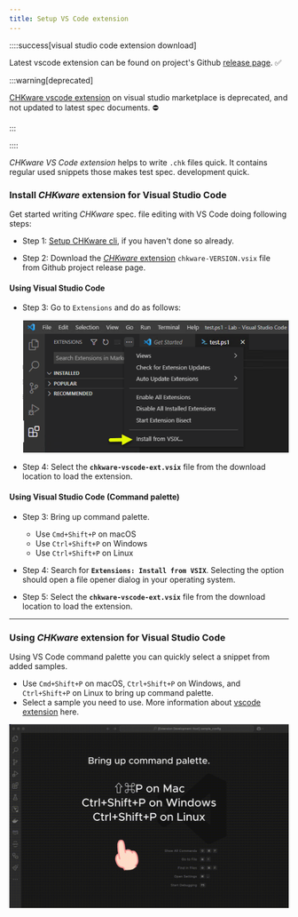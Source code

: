 ```yaml
---
title: Setup VS Code extension
---
```


::::success[visual studio code extension download]

Latest vscode extension can be found on project's Github [release page](https://github.com/chkware/vscode-ext/releases). ✅

:::warning[deprecated]

[CHKware vscode extension](https://marketplace.visualstudio.com/items?itemName=chkware.chkware) on visual studio marketplace is deprecated, and not updated to latest spec documents. ⛔️

:::

::::

*CHKware VS Code extension* helps to write `.chk` files quick. It contains regular used snippets those makes test spec. development quick.

### Install *CHKware* extension for Visual Studio Code

Get started writing *CHKware* spec. file editing with VS Code doing following steps:

- Step 1: [Setup CHKware cli](/docs/setup), if you haven't done so already.

- Step 2: Download the [*CHKware* extension](https://github.com/chkware/vscode-ext/releases) `chkware-VERSION.vsix` file from Github project release page.

#### Using Visual Studio Code

- Step 3: Go to `Extensions` and do as follows:

    ![VSCODE Install](../assets/code-visual-ins.png)

- Step 4: Select the **`chkware-vscode-ext.vsix`** file from the download location to load the extension.

#### Using Visual Studio Code (Command palette)

- Step 3: Bring up command palette.

    - Use `Cmd+Shift+P` on macOS
    - Use `Ctrl+Shift+P` on Windows
    - Use `Ctrl+Shift+P` on Linux

- Step 4: Search for **`Extensions: Install from VSIX`**. Selecting the option should open a file opener dialog in your operating system.

- Step 5: Select the **`chkware-vscode-ext.vsix`** file from the download location to load the extension.


---

### Using *CHKware* extension for Visual Studio Code

Using VS Code command palette you can quickly select a snippet from added samples.

- Use `Cmd+Shift+P` on macOS, `Ctrl+Shift+P` on Windows, and `Ctrl+Shift+P` on Linux to bring up command palette.
- Select a sample you need to use. More information about [vscode extension](https://github.com/chkware/vscode-ext/blob/main/README.md) here.

![CHKware visual studio code extension](../assets/preview-01.gif)
